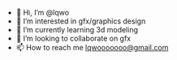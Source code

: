 - 👋 Hi, I’m @lqwo
- 👀 I’m interested in gfx/graphics design
- 🌱 I’m currently learning 3d modeling
- 💞️ I’m looking to collaborate on gfx
- 📫 How to reach me lqwooooooo@gmail.com
